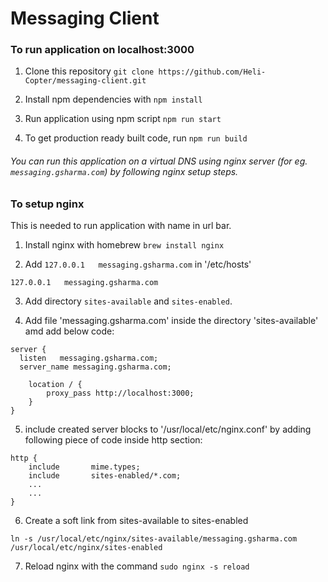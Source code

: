 # Messaging Client

### To run application on localhost:3000

1. Clone this repository `git clone https://github.com/Heli-Copter/messaging-client.git`

2. Install npm dependencies with `npm install`

3. Run application using npm script `npm run start`

4. To get production ready built code, run `npm run build`

###### You can run this application on a virtual DNS using nginx server (for eg. `messaging.gsharma.com`) by following nginx setup steps.

### To setup nginx 
This is needed to run application with name in url bar.

1. Install nginx with homebrew `brew install nginx`

2. Add `127.0.0.1   messaging.gsharma.com` in '/etc/hosts'

```
127.0.0.1   messaging.gsharma.com
```

3. Add directory `sites-available` and `sites-enabled`.

4. Add file 'messaging.gsharma.com' inside the directory 'sites-available' amd add below code:

```
server {
  listen   messaging.gsharma.com;
  server_name messaging.gsharma.com;

    location / {
        proxy_pass http://localhost:3000;
    }
}
```

5. include created server blocks to '/usr/local/etc/nginx.conf' by adding following piece of code inside http section:

```
http {
    include       mime.types;
    include       sites-enabled/*.com;
    ...
    ...
}
```

6. Create a soft link from sites-available to sites-enabled
```
ln -s /usr/local/etc/nginx/sites-available/messaging.gsharma.com /usr/local/etc/nginx/sites-enabled
```

7. Reload nginx with the command `sudo nginx -s reload`
